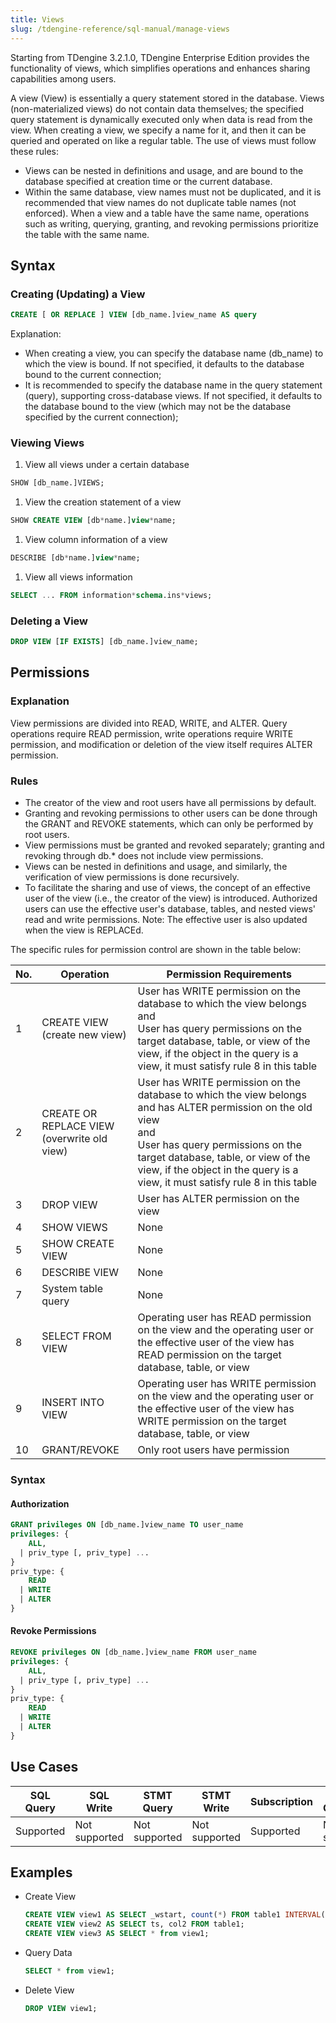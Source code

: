 ```yaml
---
title: Views
slug: /tdengine-reference/sql-manual/manage-views
---
```


Starting from TDengine 3.2.1.0, TDengine Enterprise Edition provides the functionality of views, which simplifies operations and enhances sharing capabilities among users.

A view (View) is essentially a query statement stored in the database. Views (non-materialized views) do not contain data themselves; the specified query statement is dynamically executed only when data is read from the view. When creating a view, we specify a name for it, and then it can be queried and operated on like a regular table. The use of views must follow these rules:

- Views can be nested in definitions and usage, and are bound to the database specified at creation time or the current database.
- Within the same database, view names must not be duplicated, and it is recommended that view names do not duplicate table names (not enforced). When a view and a table have the same name, operations such as writing, querying, granting, and revoking permissions prioritize the table with the same name.

## Syntax

### Creating (Updating) a View

```sql
CREATE [ OR REPLACE ] VIEW [db_name.]view_name AS query
```

Explanation:

- When creating a view, you can specify the database name (db_name) to which the view is bound. If not specified, it defaults to the database bound to the current connection;
- It is recommended to specify the database name in the query statement (query), supporting cross-database views. If not specified, it defaults to the database bound to the view (which may not be the database specified by the current connection);

### Viewing Views

1. View all views under a certain database

  ```sql
  SHOW [db_name.]VIEWS;
  ```

1. View the creation statement of a view

  ```sql
  SHOW CREATE VIEW [db*name.]view*name;
  ```

1. View column information of a view

  ```sql
  DESCRIBE [db*name.]view*name;
  ```

1. View all views information

  ```sql
  SELECT ... FROM information*schema.ins*views;
  ```

### Deleting a View

```sql
DROP VIEW [IF EXISTS] [db_name.]view_name;
```

## Permissions

### Explanation

View permissions are divided into READ, WRITE, and ALTER. Query operations require READ permission, write operations require WRITE permission, and modification or deletion of the view itself requires ALTER permission.

### Rules

- The creator of the view and root users have all permissions by default.
- Granting and revoking permissions to other users can be done through the GRANT and REVOKE statements, which can only be performed by root users.
- View permissions must be granted and revoked separately; granting and revoking through db.* does not include view permissions.
- Views can be nested in definitions and usage, and similarly, the verification of view permissions is done recursively.
- To facilitate the sharing and use of views, the concept of an effective user of the view (i.e., the creator of the view) is introduced. Authorized users can use the effective user's database, tables, and nested views' read and write permissions. Note: The effective user is also updated when the view is REPLACEd.

The specific rules for permission control are shown in the table below:

| No. | Operation                                    | Permission Requirements                                                                                                                                                    |
| ---- | --------------------------------------- | ----------------------------------------------------------------------------------------------------------------------------------------------------------- |
| 1    | CREATE VIEW <br/>(create new view)            | User has WRITE permission on the database to which the view belongs<br/>and<br/> User has query permissions on the target database, table, or view of the view, if the object in the query is a view, it must satisfy rule 8 in this table                             |
| 2    | CREATE OR REPLACE VIEW <br/>(overwrite old view) | User has WRITE permission on the database to which the view belongs and has ALTER permission on the old view <br/>and<br/> User has query permissions on the target database, table, or view of the view, if the object in the query is a view, it must satisfy rule 8 in this table |
| 3    | DROP VIEW                               | User has ALTER permission on the view                                                                                                                                     |
| 4    | SHOW VIEWS                              | None                                                                                                                                                          |
| 5    | SHOW CREATE VIEW                        | None                                                                                                                                                          |
| 6    | DESCRIBE VIEW                           | None                                                                                                                                                          |
| 7    | System table query                              | None                                                                                                                                                          |
| 8    | SELECT FROM VIEW                        | Operating user has READ permission on the view and the operating user or the effective user of the view has READ permission on the target database, table, or view                                                                   |
| 9    | INSERT INTO VIEW                        | Operating user has WRITE permission on the view and the operating user or the effective user of the view has WRITE permission on the target database, table, or view                                                                 |
| 10   | GRANT/REVOKE                            | Only root users have permission                                                                                                                                        |

### Syntax

#### Authorization

```sql
GRANT privileges ON [db_name.]view_name TO user_name
privileges: {
    ALL,
  | priv_type [, priv_type] ...
}
priv_type: {
    READ
  | WRITE
  | ALTER
}
```

#### Revoke Permissions

```sql
REVOKE privileges ON [db_name.]view_name FROM user_name
privileges: {
    ALL,
  | priv_type [, priv_type] ...
}
priv_type: {
    READ
  | WRITE
  | ALTER
}
```

## Use Cases

| SQL Query | SQL Write | STMT Query | STMT Write | Subscription | Stream Computing |
| --------- | --------- | ---------- | ---------- | ------------ | ---------------- |
| Supported | Not supported | Not supported | Not supported | Supported | Not supported |

## Examples

- Create View
  
  ```sql
  CREATE VIEW view1 AS SELECT _wstart, count(*) FROM table1 INTERVAL(1d);
  CREATE VIEW view2 AS SELECT ts, col2 FROM table1;
  CREATE VIEW view3 AS SELECT * from view1;
  ```

- Query Data
  
  ```sql
  SELECT * from view1;
  ```

- Delete View
  
  ```sql
  DROP VIEW view1;
  ```
